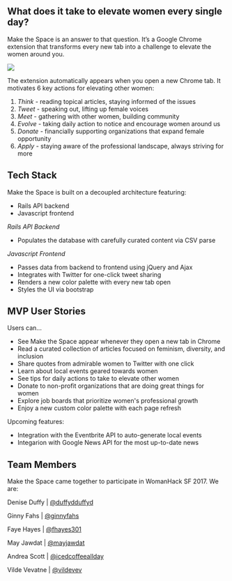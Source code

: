 

## What does it take to elevate women every single day?
Make the Space is an answer to that question. It’s a Google Chrome extension that transforms every new tab into a challenge to elevate the women around you.

![](https://github.com/womanhack-2017/make-the-space-for-chrome/blob/development/mts_to_gif_1.gif)

The extension automatically appears when you open a new Chrome tab. It motivates 6 key actions for elevating other women:
1. *Think* - reading topical articles, staying informed of the issues
2. *Tweet* - speaking out, lifting up female voices
3. *Meet* - gathering with other women, building community 
4. *Evolve* - taking daily action to notice and encourage women around us
5. *Donate* - financially supporting organizations that expand female opportunity
6. *Apply* - staying aware of the professional landscape, always striving for more

## Tech Stack
Make the Space is built on a decoupled architecture featuring:
* Rails API backend
* Javascript frontend

*Rails API Backend*
* Populates the database with carefully curated content via CSV parse 

*Javascript Frontend*
* Passes data from backend to frontend using jQuery and Ajax
* Integrates with Twitter for one-click tweet sharing 
* Renders a new color palette with every new tab open  
* Styles the UI via bootstrap

## MVP User Stories
Users can...
* See Make the Space appear whenever they open a new tab in Chrome
* Read a curated collection of articles focused on feminism, diversity, and inclusion
* Share quotes from admirable women to Twitter with one click
* Learn about local events geared towards women
* See tips for daily actions to take to elevate other women 
* Donate to non-profit organizations that are doing great things for women
* Explore job boards that prioritize women's professional growth 
* Enjoy a new custom color palette with each page refresh 

Upcoming features:
* Integration with the Eventbrite API to auto-generate local events 
* Integarion with Google News API for the most up-to-date news

## Team Members
Make the Space came together to participate in WomanHack SF 2017. We are:

Denise Duffy | [@duffydduffyd](http://github.com/duffydduffyd)

Ginny Fahs | [@ginnyfahs](http://github.com/ginnyfahs)

Faye Hayes | [@fhayes301](http://github.com/fhayes301)

May Jawdat | [@mayjawdat](http://github.com/mayjawdat)

Andrea Scott | [@icedcoffeeallday](http://github.com/icedcoffeeallday)

Vilde Vevatne | [@vildevev](http://github.com/vildevev)

